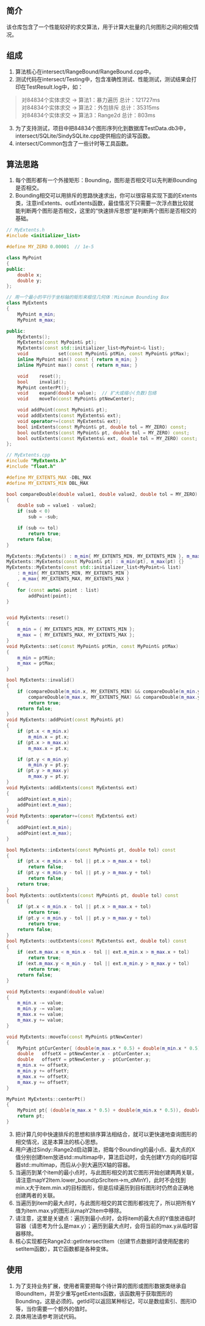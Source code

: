 ## 简介
该仓库包含了一个性能较好的求交算法，用于计算大批量的几何图形之间的相交情况。

## 组成
1. 算法核心在intersect/RangeBound/RangeBound.cpp中。
2. 测试代码在intersect/Testing中，包含准确性测试、性能测试，测试结果会打印在TestResult.log中，如：
>对84834个实体求交 -> 算法1：暴力遍历 总计：121727ms<br>
>对84834个实体求交 -> 算法2：外包排斥 总计：35315ms<br>
>对84834个实体求交 -> 算法3：Range2d 总计：803ms

3. 为了支持测试，项目中把84834个图形序列化到数据库TestData.db3中，intersect/SQLite/SindySQLite.cpp提供相应的读写函数。
4. intersect/Common包含了一些计时等工具函数。

## 算法思路
1. 每个图形都有一个外接矩形：Bounding，图形是否相交可以先判断Bounding是否相交。
2. Bounding相交可以用排斥的思路快速求出，你可以很容易实现下面的Extents类，注意inExtents、outExtents函数，最佳情况下只需要一次浮点数比较就能判断两个图形是否相交，这里的“快速排斥思想”是判断两个图形是否相交的基础。
```cpp
// MyExtents.h
#include <initializer_list>

#define MY_ZERO 0.00001  // 1e-5

class MyPoint
{
public:
    double x;
    double y;
};

// 用一个最小的平行于坐标轴的矩形来框住几何体：Minimum Bounding Box
class MyExtents
{
    MyPoint m_min;
    MyPoint m_max;

public:
    MyExtents();
    MyExtents(const MyPoint& pt);
    MyExtents(const std::initializer_list<MyPoint>& list);
    void           set(const MyPoint& ptMin, const MyPoint& ptMax);
    inline MyPoint min() const { return m_min; }
    inline MyPoint max() const { return m_max; }

    void    reset();
    bool    invalid();
    MyPoint centerPt();
    void    expand(double value);  // 扩大或缩小(负数)包络
    void    moveTo(const MyPoint& ptNewCenter);

    void addPoint(const MyPoint& pt);
    void addExtents(const MyExtents& ext);
    void operator+=(const MyExtents& ext);
    bool inExtents(const MyPoint& pt, double tol = MY_ZERO) const;
    bool outExtents(const MyPoint& pt, double tol = MY_ZERO) const;
    bool outExtents(const MyExtents& ext, double tol = MY_ZERO) const;
};
```
```cpp
// MyExtents.cpp
#include "MyExtents.h"
#include "float.h"

#define MY_EXTENTS_MAX -DBL_MAX
#define MY_EXTENTS_MIN DBL_MAX

bool compareDouble(double value1, double value2, double tol = MY_ZERO)
{
    double sub = value1 - value2;
    if (sub < 0)
        sub = -sub;

    if (sub <= tol)
        return true;
    return false;
}

MyExtents::MyExtents() : m_min{ MY_EXTENTS_MIN, MY_EXTENTS_MIN }, m_max{ MY_EXTENTS_MAX, MY_EXTENTS_MAX } {}
MyExtents::MyExtents(const MyPoint& pt) : m_min(pt), m_max(pt) {}
MyExtents::MyExtents(const std::initializer_list<MyPoint>& list)
    : m_min{ MY_EXTENTS_MIN, MY_EXTENTS_MIN }
    , m_max{ MY_EXTENTS_MAX, MY_EXTENTS_MAX }
{
    for (const auto& point : list)
        addPoint(point);
}


void MyExtents::reset()
{
    m_min = { MY_EXTENTS_MIN, MY_EXTENTS_MIN };
    m_max = { MY_EXTENTS_MAX, MY_EXTENTS_MAX };
}
void MyExtents::set(const MyPoint& ptMin, const MyPoint& ptMax)
{
    m_min = ptMin;
    m_max = ptMax;
}

bool MyExtents::invalid()
{
    if (compareDouble(m_min.x, MY_EXTENTS_MIN) && compareDouble(m_min.y, MY_EXTENTS_MIN) &&
        compareDouble(m_max.x, MY_EXTENTS_MAX) && compareDouble(m_max.y, MY_EXTENTS_MAX))
        return true;
    return false;
}
void MyExtents::addPoint(const MyPoint& pt)
{
    if (pt.x < m_min.x)
        m_min.x = pt.x;
    if (pt.x > m_max.x)
        m_max.x = pt.x;

    if (pt.y < m_min.y)
        m_min.y = pt.y;
    if (pt.y > m_max.y)
        m_max.y = pt.y;
}
void MyExtents::addExtents(const MyExtents& ext)
{
    addPoint(ext.m_min);
    addPoint(ext.m_max);
}
void MyExtents::operator+=(const MyExtents& ext)
{
    addPoint(ext.m_min);
    addPoint(ext.m_max);
}

bool MyExtents::inExtents(const MyPoint& pt, double tol) const
{
    if (pt.x < m_min.x - tol || pt.x > m_max.x + tol)
        return false;
    if (pt.y < m_min.y - tol || pt.y > m_max.y + tol)
        return false;
    return true;
}
bool MyExtents::outExtents(const MyPoint& pt, double tol) const
{
    if (pt.x < m_min.x - tol || pt.x > m_max.x + tol)
        return true;
    if (pt.y < m_min.y - tol || pt.y > m_max.y + tol)
        return true;
    return false;
}
bool MyExtents::outExtents(const MyExtents& ext, double tol) const
{
    if (ext.m_max.x < m_min.x - tol || ext.m_min.x > m_max.x + tol)
        return true;
    if (ext.m_max.y < m_min.y - tol || ext.m_min.y > m_max.y + tol)
        return true;
    return false;
}

void MyExtents::expand(double value)
{
    m_min.x -= value;
    m_min.y -= value;
    m_max.x += value;
    m_max.y += value;
}

void MyExtents::moveTo(const MyPoint& ptNewCenter)
{
    MyPoint ptCurCenter{ (double(m_max.x * 0.5) + double(m_min.x * 0.5)), double((m_max.y * 0.5) + double(m_min.y * 0.5)) };
    double   offsetX = ptNewCenter.x - ptCurCenter.x;
    double   offsetY = ptNewCenter.y - ptCurCenter.y;
    m_min.x += offsetX;
    m_min.y += offsetY;
    m_max.x += offsetX;
    m_max.y += offsetY;
}

MyPoint MyExtents::centerPt()
{
    MyPoint pt{ (double(m_max.x * 0.5) + double(m_min.x * 0.5)), double((m_max.y * 0.5) + double(m_min.y * 0.5)) };
    return pt;
}
```
3. 把计算几何中快速排斥的思想和排序算法相结合，就可以更快速地查询图形的相交情况，这是本算法的核心思想。
4. 用户通过Sindy::Range2d启动算法，把每个Bounding的最小点、最大点的X值分别创建item放进std::multimap中，算法启动时，会先创建Y方向的临时容器std::multimap，而后从小到大遍历X轴的容器。
5. 当遍历到某个item的最小点时，与此图形相交的其它图形开始创建两两关联，请注意mapY2Item.lower_bound(pSrcItem->m_dMinY)，此时不会找到min.x大于item.min.x的目标图形，但是后续遍历到目标图形时仍然会正确地创建两者的关联。
6. 当遍历到item的最大点时，与此图形相交的其它图形都找完了，所以把所有Y值为item.max.y的图形从mapY2Item中移除。
7. 请注意，这里是关键点：遍历到最小点时，会将item的最大点的Y值放进临时容器（请思考为什么是max.y）；遍历到最大点时，会将当前的max.y从临时容器移除。
8. 核心实现都在Range2d::getIntersectItem（创建节点数据时请使用配套的setItem函数），其它函数都是各种变体。

## 使用
1. 为了支持业务扩展，使用者需要把每个待计算的图形或图形数据类继承自IBoundItem，并至少重写getExtents函数，该函数用于获取图形的Bounding，这是必须的。getId可以返回某种标记，可以是数组索引、图形ID等，当你需要一个额外的值时。
2. 具体用法请参考测试代码。
